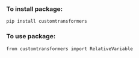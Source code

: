 ### To install package:

```
pip install customtransformers
```

### To use package:

```
from customtransformers import RelativeVariable
```

